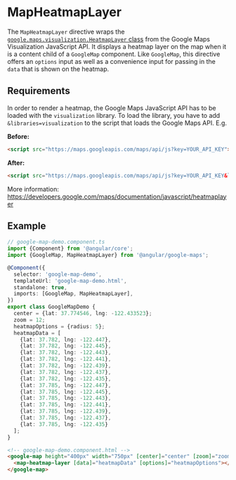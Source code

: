 # MapHeatmapLayer

The `MapHeatmapLayer` directive wraps the [`google.maps.visualization.HeatmapLayer` class](https://developers.google.com/maps/documentation/javascript/reference/visualization#HeatmapLayer) from the Google Maps Visualization JavaScript API. It displays
a heatmap layer on the map when it is a content child of a `GoogleMap` component. Like `GoogleMap`,
this directive offers an `options` input as well as a convenience input for passing in the `data`
that is shown on the heatmap.

## Requirements

In order to render a heatmap, the Google Maps JavaScript API has to be loaded with the
`visualization` library. To load the library, you have to add `&libraries=visualization` to the
script that loads the Google Maps API. E.g.

**Before:**
```html
<script src="https://maps.googleapis.com/maps/api/js?key=YOUR_API_KEY"></script>
```

**After:**
```html
<script src="https://maps.googleapis.com/maps/api/js?key=YOUR_API_KEY&libraries=visualization"></script>
```

More information: https://developers.google.com/maps/documentation/javascript/heatmaplayer

## Example

```typescript
// google-map-demo.component.ts
import {Component} from '@angular/core';
import {GoogleMap, MapHeatmapLayer} from '@angular/google-maps';

@Component({
  selector: 'google-map-demo',
  templateUrl: 'google-map-demo.html',
  standalone: true,
  imports: [GoogleMap, MapHeatmapLayer],
})
export class GoogleMapDemo {
  center = {lat: 37.774546, lng: -122.433523};
  zoom = 12;
  heatmapOptions = {radius: 5};
  heatmapData = [
    {lat: 37.782, lng: -122.447},
    {lat: 37.782, lng: -122.445},
    {lat: 37.782, lng: -122.443},
    {lat: 37.782, lng: -122.441},
    {lat: 37.782, lng: -122.439},
    {lat: 37.782, lng: -122.437},
    {lat: 37.782, lng: -122.435},
    {lat: 37.785, lng: -122.447},
    {lat: 37.785, lng: -122.445},
    {lat: 37.785, lng: -122.443},
    {lat: 37.785, lng: -122.441},
    {lat: 37.785, lng: -122.439},
    {lat: 37.785, lng: -122.437},
    {lat: 37.785, lng: -122.435}
  ];
}
```

```html
<!-- google-map-demo.component.html -->
<google-map height="400px" width="750px" [center]="center" [zoom]="zoom">
  <map-heatmap-layer [data]="heatmapData" [options]="heatmapOptions"></map-heatmap-layer>
</google-map>
```
